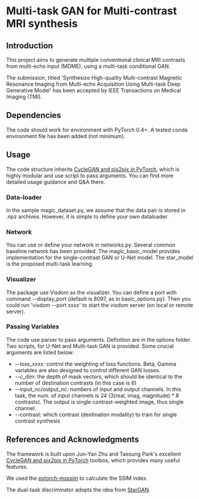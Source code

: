 # Multi-task GAN for Multi-contrast MRI synthesis

## Introduction

This project aims to generate multiple conventional clinical MRI contrasts from multi-echo input (MDME), using a multi-task conditional GAN.

The submission, titled 'Synthesize High-quality Multi-contrast Magnetic Resonance Imaging from Multi-echo Acquisition Using Multi-task Deep Generative Model' has been accepted by IEEE Transactions on Medical Imaging (TMI).

## Dependencies

The code should work for environment with PyTorch 0.4+. A tested conda environment file has been added (not minimum).

## Usage

The code structure inherits [CycleGAN and pix2pix in PyTorch](https://github.com/junyanz/pytorch-CycleGAN-and-pix2pix), which is highly modular and use script to pass arguments. You can find more detailed usage guidance and Q&A there.

### Data-loader

In the sample magic_dataset.py, we assume that the data pair is stored in .npz archives. However, it is simple to define your own dataloader.

### Network

You can use or define your network in networks.py. Several common baseline network has been provided. The magic_basic_model provides implementation for the single-contrast GAN or U-Net model. The star_model is the proposed multi-task learning.

### Visualizer

The package use Visdom as the visualizer. You can define a port with command --display_port (default is 8097, as in basic_options.py). Then you could run 'visdom --port xxxx' to start the visdom server (on local or remote server).

### Passing Variables

The code use parser to pass arguments. Definition are in the options folder. Two scripts, for U-Net and Multi-task GAN is provided. Some crucial arguments are listed below:

- --loss_xxxx: control the weighting of loss functions. Beta, Gamma variables are also designed to control different GAN losses.
- --c_dim: the depth of mask vectors, which should be identical to the number of destination contrasts (in this case is 6)
- --input_nc/output_nc: numbers of input and output channels. In this task, the num. of input channels is 24 (3(real, imag, magnitude) * 8 contrasts). The output is single contrast-weighted image, thus single channel.
- --contrast: which contrast (destination modality) to train for single contrast synthesis

## References and Acknowledgments

The framework is built upon Jun-Yan Zhu and Taesung Park's excellent [CycleGAN and pix2pix in PyTorch](https://github.com/junyanz/pytorch-CycleGAN-and-pix2pix) toolbox, which provides many useful features.

We used the [pytorch-msssim](https://github.com/jorge-pessoa/pytorch-msssim) to calculate the SSIM index.

The dual-task discriminator adopts the idea from [StarGAN](https://github.com/yunjey/StarGAN).